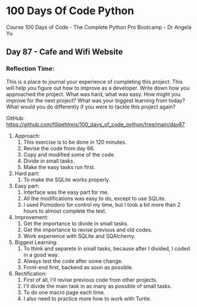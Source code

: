 # 100 Days Of Code Python
Course 100 Days of Code - The Complete Python Pro Bootcamp - Dr Angela Yu

## Day 87 - Cafe and Wifi Website

### **Reflection Time:**
This is a place to journal your experience of completing this project. This will help you figure out how to improve as a developer.
Write down how you approached the project. What was hard, what was easy. How might you improve for the next project? What was your biggest learning from today? What would you do differently if you were to tackle this project again?

GitHub: https://github.com/filipehlreis/100_days_of_code_python/tree/main/day87

1. Approach:
	1. This exercise is to be done in 120 minutes.
	2. Revise the code from day 66.
	3. Copy and modified some of the code.
    4. Divide in small tasks.
	5. Make the easy tasks run first.
2. Hard part:
	1. To make the SQLite works properly.
3. Easy part:
    1. Interface was the easy part for me.
    2. All the modifications was easy to do, except to use SQLite.
    3. I used Pomodoro for control my time, but I took a bit more than 2 hours to almost complete the test.
4. Improvement:
    1. Get the importance to divide in small tasks.
    2. Get the importance to revise previous and old codes.
    3. Work experience with SQLite and SQAlchemy.
5.  Biggest Learning:
    1. To think and separete in small tasks, because after I divided, I coded in a good way.
    2. Always test the code after some change.
    3. Front-end first, backend as soon as possible.
6.  Rectification:
    1. First of all, I'll revise previous code from other projects.
    2. I'll divide the main task in as many as possible of small tasks.
    3. To do one macro page each time.
    4. I also need to practice more how to work with Turtle.